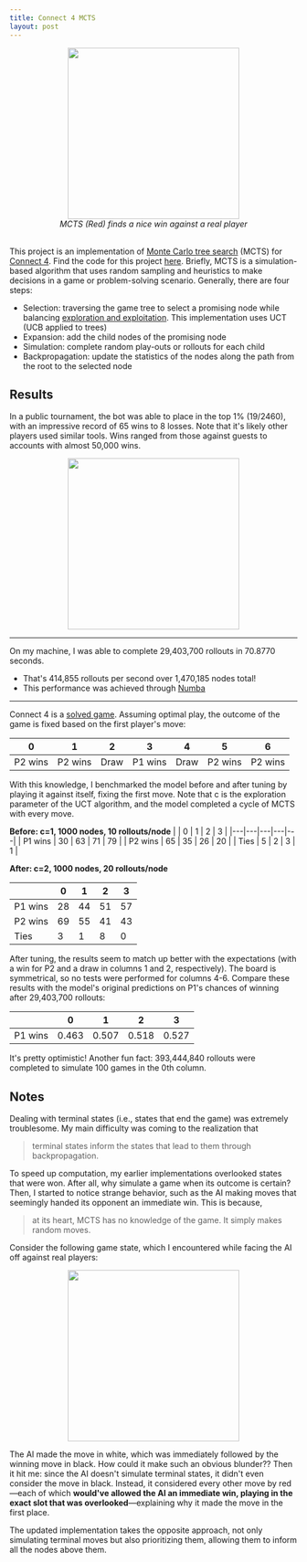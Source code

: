 ```yaml
---
title: Connect 4 MCTS
layout: post
---
```

<div align="center">
    <img src="https://zaforf.github.io/isp/assets/nice_win.gif" width="300"/><br>
    <em>MCTS (Red) finds a nice win against a real player</em>
</div><br>

This project is an implementation of [Monte Carlo tree search](https://en.wikipedia.org/wiki/Monte_Carlo_tree_search) (MCTS) for [Connect 4](https://en.wikipedia.org/wiki/Connect_Four). Find the code for this project [here](https://github.com/zaforf/connect-4). Briefly, MCTS is a simulation-based algorithm that uses random sampling and heuristics to make decisions in a game or problem-solving scenario. Generally, there are four steps:

- Selection: traversing the game tree to select a promising node while balancing [exploration and exploitation](https://en.wikipedia.org/wiki/Exploration-exploitation_dilemma). This implementation uses UCT (UCB applied to trees)
- Expansion: add the child nodes of the promising node
- Simulation: complete random play-outs or rollouts for each child
- Backpropagation: update the statistics of the nodes along the path from the root to the selected node

## Results

In a public tournament, the bot was able to place in the top 1% (19/2460), with an impressive record of 65 wins to 8 losses. Note that it's likely other players used similar tools. Wins ranged from those against guests to accounts with almost 50,000 wins.

<p align="center">
<img src="https://zaforf.github.io/isp/assets/tournament.png" width="300"/>
</p>

---

On my machine, I was able to complete 29,403,700 rollouts in 70.8770 seconds.
- That's 414,855 rollouts per second over 1,470,185 nodes total!
- This performance was achieved through [Numba](https://numba.pydata.org/)

---

Connect 4 is a [solved game](https://en.wikipedia.org/wiki/Solved_game). Assuming optimal play, the outcome of the game is fixed based on the first player's move:

| 0 | 1 | 2 | 3 | 4 | 5 | 6 |
|---|---|---|---|---|---|---|
| P2 wins | P2 wins | Draw | P1 wins | Draw | P2 wins | P2 wins |

With this knowledge, I benchmarked the model before and after tuning by playing it against itself, fixing the first move. Note that c is the exploration parameter of the UCT algorithm, and the model completed a cycle of MCTS with every move.

**Before: c=1, 1000 nodes, 10 rollouts/node**
|   | 0 | 1 | 2 | 3 |
|---|---|---|---|---|
| P1 wins | 30 | 63 | 71 | 79 |
| P2 wins | 65 | 35 | 26 | 20 |
| Ties | 5 | 2 | 3 | 1 |

**After: c=2, 1000 nodes, 20 rollouts/node**

|   | 0 | 1 | 2 | 3 |
|---|---|---|---|---|
| P1 wins | 28 | 44 | 51 | 57 |
| P2 wins | 69 | 55 | 41 | 43 |
| Ties | 3 | 1 | 8 | 0 |

After tuning, the results seem to match up better with the expectations (with a win for P2 and a draw in columns 1 and 2, respectively). The board is symmetrical, so no tests were performed for columns 4-6. Compare these results with the model's original predictions on P1's chances of winning after 29,403,700 rollouts:

|   | 0 | 1 | 2 | 3 |
|---|---|---|---|---|
| P1 wins | 0.463 | 0.507 | 0.518 | 0.527 |

It's pretty optimistic! Another fun fact: 393,444,840 rollouts were completed to simulate 100 games in the 0th column.

## Notes

Dealing with terminal states (i.e., states that end the game) was extremely troublesome. My main difficulty was coming to the realization that

> terminal states inform the states that lead to them through backpropagation.

To speed up computation, my earlier implementations overlooked states that were won. After all, why simulate a game when its outcome is certain? Then, I started to notice strange behavior, such as the AI making moves that seemingly handed its opponent an immediate win. This is because,

> at its heart, MCTS has no knowledge of the game. It simply makes random moves.

Consider the following game state, which I encountered while facing the AI off against real players:

<p align="center">
<img src="https://zaforf.github.io/isp/assets/blunder.png" width="300"/>
</p>

The AI made the move in white, which was immediately followed by the winning move in black. How could it make such an obvious blunder?? Then it hit me: since the AI doesn't simulate terminal states, it didn't even consider the move in black. Instead, it considered every other move by red—each of which **would've allowed the AI an immediate win, playing in the exact slot that was overlooked**—explaining why it made the move in the first place.

The updated implementation takes the opposite approach, not only simulating terminal moves but also prioritizing them, allowing them to inform all the nodes above them.